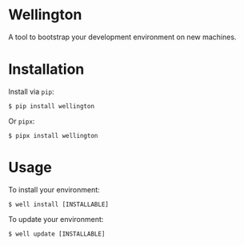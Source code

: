 # Wellington

A tool to bootstrap your development environment on new machines.


# Installation

Install via `pip`:

    $ pip install wellington

Or `pipx`:

    $ pipx install wellington


# Usage

To install your environment:

    $ well install [INSTALLABLE]

To update your environment:

    $ well update [INSTALLABLE]
